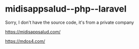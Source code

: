 # midisappsalud--php--laravel

Sorry, I don't have the source code, it's from a private company

https://midisappsalud.com/

https://mdos4.com/
